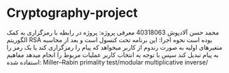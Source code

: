 # Cryptography-project
محمد حسن آلادپوش 
40318063
معرفی پروژه:
پروژه در رابطه با رمزگزاری به کمک الگوریتم RSA بوده است
نحوه اجرا:
این برنامه تحت کنسول است و بعد از محاسبه متغیرهای اولیه به صورت رندوم از کاربر میخواهد که پیام را رمزگزاری کند یا  یک رمز را به پیام تبدیل کند سپس با توجه به انتخاب کاربر عملیات مربوط را انجام میدهد
مفاهیم استفاده شده:
Miller–Rabin primality test/modular multiplicative inverse/